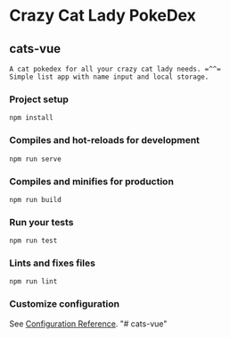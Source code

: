 # Crazy Cat Lady PokeDex

## cats-vue
```
A cat pokedex for all your crazy cat lady needs. =^^=
Simple list app with name input and local storage.
```

### Project setup
```
npm install
```

### Compiles and hot-reloads for development
```
npm run serve
```

### Compiles and minifies for production
```
npm run build
```

### Run your tests
```
npm run test
```

### Lints and fixes files
```
npm run lint
```

### Customize configuration
See [Configuration Reference](https://cli.vuejs.org/config/).
"# cats-vue" 
